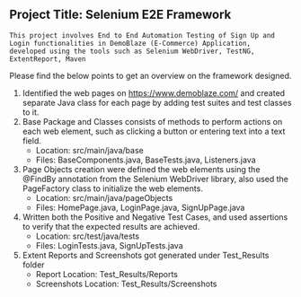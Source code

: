Project Title: Selenium E2E Framework
-------------------------------------------
    This project involves End to End Automation Testing of Sign Up and Login functionalities in DemoBlaze (E-Commerce) Application, 
    developed using the tools such as Selenium WebDriver, TestNG, ExtentReport, Maven

Please find the below points to get an overview on the framework designed.
  1. Identified the web pages on https://www.demoblaze.com/ and created separate Java class for each page by adding test suites and test classes to it. 
  2. Base Package and Classes consists of methods to perform actions on each web element, such as clicking a button or entering text into a text field. 
      - Location: src/main/java/base
      - Files: BaseComponents.java, BaseTests.java, Listeners.java
  3. Page Objects creation were defined the web elements using the @FindBy annotation from the Selenium WebDriver library, also used the PageFactory class to initialize the web elements.
      - Location: src/main/java/pageObjects
      - Files: HomePage.java, LoginPage.java, SignUpPage.java 
  4. Written both the Positive and Negative Test Cases, and used assertions to verify that the expected results are achieved.
      - Location: src/test/java/tests
      - Files: LoginTests.java, SignUpTests.java
  5. Extent Reports and Screenshots got generated under Test_Results folder
      - Report Location: Test_Results/Reports
      - Screenshots Location: Test_Results/Screenshots
